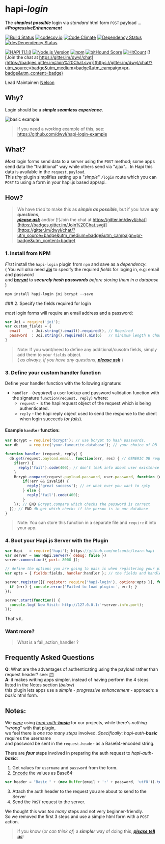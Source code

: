 # hapi-*login*

The ***simplest possible*** login via *standard* html form `POST` payload ... #***ProgressiveEnhancement***

[![Build Status](https://travis-ci.org/dwyl/hapi-login.svg)](https://travis-ci.org/dwyl/hapi-login)
[![codecov.io](http://codecov.io/github/dwyl/hapi-login/coverage.svg?branch=master)](http://codecov.io/github/dwyl/hapi-login?branch=master)
[![Code Climate](https://codeclimate.com/github/dwyl/hapi-login/badges/gpa.svg)](https://codeclimate.com/github/dwyl/hapi-login)
[![Dependency Status](https://david-dm.org/dwyl/hapi-login.svg)](https://david-dm.org/dwyl/hapi-login)
[![devDependency Status](https://david-dm.org/dwyl/hapi-login/dev-status.svg)](https://david-dm.org/dwyl/hapi-login#info=devDependencies)

[![HAPI 11.1.0](http://img.shields.io/badge/hapi-11.1.0-brightgreen.svg "Latest Hapi.js")](http://hapijs.com)
[![Node.js Version](https://img.shields.io/node/v/hapi-auth-jwt2.svg?style=flat "Node.js 0.12 & 4.0 supported")](http://nodejs.org/download/)
[![npm](https://img.shields.io/npm/v/hapi-login.svg)](https://www.npmjs.com/package/hapi-login)
[![bitHound Score](https://www.bithound.io/github/dwyl/hapi-login/badges/score.svg)](https://www.bithound.io/github/dwyl/hapi-login)
[![HitCount](https://hitt.herokuapp.com/dwyl/hapi-login.svg)](https://github.com/dwyl/hapi-login)
[![Join the chat at https://gitter.im/dwyl/chat](https://badges.gitter.im/Join%20Chat.svg)](https://gitter.im/dwyl/chat/?utm_source=badge&utm_medium=badge&utm_campaign=pr-badge&utm_content=badge)


Lead Maintainer: [Nelson](https://github.com/nelsonic)

## Why?

Login should be a ***simple seamless experience***.

![basic example](https://cloud.githubusercontent.com/assets/194400/10523082/6e7fab3c-7370-11e5-91e2-639fc725b3e6.png)

> if you need a *working* example of this, see:
https://github.com/dwyl/hapi-login-example

## What?

*Most* login forms send data to a server using the `POST` method;
some apps send data the "traditional" way while others send via "ajax"...
In Hapi this data is available in the `request.payload`.  
This *tiny* plugin simplifies setting up a "*simple*" `/login` route
which you can `POST` to using a form in your hapi.js based app/api.



## How?

> We have *tried* to make this as ***simple as possible***,
but if you have ***any questions***,  
[***please ask***](https://github.com/dwyl/hapi-login/issues)
and/or [![Join the chat at https://gitter.im/dwyl/chat](https://badges.gitter.im/Join%20Chat.svg)](https://gitter.im/dwyl/chat/?utm_source=badge&utm_medium=badge&utm_campaign=pr-badge&utm_content=badge)



### 1. Install from NPM

*First* install the `hapi-login` plugin from `npm` and save as a *dependency*:  
( You will *also* need [***Joi***](https://github.com/hapijs/joi) to
specify the required *fields* for loging in, e.g: email and password    
and [***bcrypt***](https://www.npmjs.com/package/bcrypt) to
***securely hash passwords*** *before storing them in a database* )


```js
npm install hapi-login joi bcrypt --save
```

### 2. Specify the fields required for login

*most* login forms will require an email
address and a password:

```js
var Joi = require('joi');
var custom_fields = {
  email     : Joi.string().email().required(), // Required
  password  : Joi.string().required().min(6)   // minimum length 6 characters
}
```

> Note: If you want/need to define any additional/cusotm fields,
simply add them to your `fields` object.  
( *as always, if you have any questions*, [***please ask***](https://github.com/dwyl/hapi-login/issues) )

### 3. Define your custom handler function

Define your handler function with the following signature:

- `handler` - (*required*) a user lookup and password validation function with the signature `function(request, reply)` where:
    - `request`  - is the hapi request object of the request which is being authenticated.
    - `reply`    - the hapi reply object used to send the response to the client when login succeeds (*or fails*).

#### Example `handler` function:

```js
var Bcrypt = require('bcrypt'); // use bcrypt to hash passwords.
var db     = require('your-favourite-database'); // your choice of DB

function handler (request, reply) {
  db.get(request.payload.email, function(err, res) { // GENERIC DB request. insert your own here!
    if(err) {
      reply('fail').code(400); // don't leak info about user existence
    }
    Bcrypt.compare(request.payload.password, user.password, function (err, isValid) {
        if(!err && isValid) {
          reply('great success'); // or what ever you want to rply
        } else {
          reply('fail').code(400);
        }
    }); // END Bcrypt.compare which checks the password is correct
  }); // END db.get which checks if the person is in our database
}
```
> Note: You can store this function in a separate file
and `require` it into your app.

### 4. Boot your Hapi.js Server with the Plugin

```js
var Hapi   = require('hapi'); https://github.com/nelsonic/learn-hapi
var server = new Hapi.Server({ debug: false })
server.connection({ port: 8000 });

// define the options you are going to pass in when registering your plugin
var opts = { fields:fields, handler:handler }; // the fields and handler defined above

server.register([{ register: require('hapi-login'), options:opts }], function (err) {
  if (err) { console.error('Failed to load plugin:', err); }
});

server.start(function() {
  console.log('Now Visit: http://127.0.0.1:'+server.info.port);
});
```

That's it.

### Want more?

> What is a fail_action_handler ?




## Frequently Asked Questions

**Q**: What are the advantages of authenticating using the payload rather than request header?
see: [#1](https://github.com/nelsonic/hapi-auth-payload/issues/1)  
**A**: it makes writing apps simpler. instead of having perform the 4 steps
listed in the Notes section (*below*)  
this plugin lets apps use
a *simple* - *progressive enhancement* - approach:
a *basic* html form.

## Notes:

We [*were*](https://github.com/dwyl/time/blob/17c5e830afffd558375a4c20814d8320d6ad4c9f/api/test/login.js#L31) using
[*hapi-auth*-***basic***](https://github.com/hapijs/hapi-auth-basic)
for our projects, while there's *nothing* "*wrong*" with that plugin,  
we feel there is *one too many steps* involved.
*Specifically*:
*hapi-auth*-***basic*** requires the username  
and password be sent
in the `request.header` as a Base64-encoded string.

There are ***four*** steps involved in preparing the auth
request to *hapi-auth*-***basic***:
1. Get values for `username` and `password` from the form.
2. [Encode](https://github.com/hapijs/hapi-auth-basic/blob/3bb813018819bf21f05f01a1db2b158db2878bfc/test/index.js#L746) the values as Base64:
```js
var header = "Basic " + (new Buffer(email + ':' + password, 'utf8')).toString('base64');
```
3. Attach the auth header to the request you are about to send to the Server
4. Send the `POST` request to the server.

We thought this was *too many* steps and not very beginner-friendly.  
So we removed the first 3 steps and use a simple html form with a `POST` action.

> if you know (*or can think of*) a ***simpler*** way of doing this,
[***please tell us***](https://github.com/dwyl/hapi-login/issues)!
